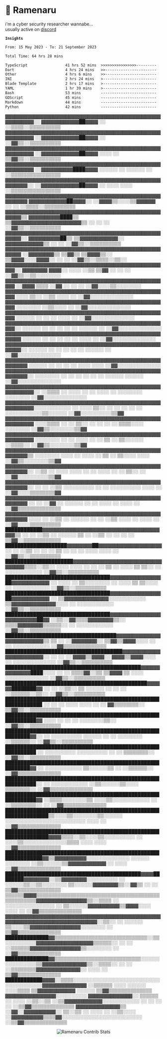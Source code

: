# 🍜 Ramenaru
i'm a cyber security researcher wannabe...
<br />
usually active on <a href="https://discordapp.com/users/503291004200157185">discord</a> 

**`Insights`**

<!--START_SECTION:waka-->

```txt
From: 15 May 2023 - To: 21 September 2023

Total Time: 64 hrs 28 mins

TypeScript                 41 hrs 52 mins  >>>>>>>>>>>>>>>>---------   64.94 %
Dart                       4 hrs 24 mins   >>-----------------------   06.84 %
Other                      4 hrs 6 mins    >>-----------------------   06.36 %
INI                        2 hrs 24 mins   >------------------------   03.74 %
Blade Template             2 hrs 17 mins   >------------------------   03.56 %
YAML                       1 hr 39 mins    >------------------------   02.57 %
Bash                       53 mins         -------------------------   01.38 %
GDScript                   45 mins         -------------------------   01.19 %
Markdown                   44 mins         -------------------------   01.14 %
Python                     42 mins         -------------------------   01.10 %
```

<!--END_SECTION:waka-->

▓▓▓▓▓▓▓▓▓▓▓▓▓▓▓▓▓▓▓▓▓▓▓▓▓▓▓▓▓▓▓▓▓▓▓▓▓▓▓▓▓▓▓▓▓▓▓▓▓▓▓▓▓▓▓▓▓▓░░    ▓▓▓▓▓▓▓▓▓▓▓▓██▓▓▓▓                                                            ░░                                    ░░▒▒▒▒░░▒▒▒▒▒▒▒▒▒▒
▓▓▓▓▓▓▓▓▓▓▓▓▓▓▓▓▓▓▓▓▓▓▓▓▓▓▓▓▓▓▓▓▓▓▓▓▓▓▓▓▓▓▓▓▓▓▓▓▓▓▓▓▓▓▓▓▓▓    ░░▓▓▓▓▓▓▓▓▓▓▓▓██▓▓▓▓                                                            ░░                                    ░░▓▓▒▒░░▒▒▒▒▒▒▒▒▒▒
▓▓▓▓▓▓▓▓▓▓▓▓▓▓▓▓▓▓▓▓▓▓▓▓▓▓▓▓▓▓▓▓▓▓▓▓▓▓▓▓▓▓▓▓▓▓▓▓▓▓▓▓▓▓▓▓▓▓    ░░▓▓▓▓▓▓▓▓▓▓▓▓██▓▓▓▓                  ░░░░                                            ░░                              ▒▒▓▓▒▒░░▒▒▒▒▒▒▒▒▒▒
▓▓▓▓▓▓▓▓▓▓▓▓▓▓▓▓▓▓▓▓▓▓▓▓▓▓▓▓▓▓▓▓▓▓▓▓▓▓▓▓▓▓▓▓▓▓▓▓▓▓▓▓▓▓▓▓▓▓    ░░▓▓▓▓▓▓▓▓▓▓████▓▓▓▓        ░░░░░░      ░░      ░░░░░░                                ░░                              ░░▒▒▒▒▒▒▒▒▒▒▒▒▒▒▒▒
▓▓▓▓▓▓▓▓▓▓▓▓▓▓▓▓▓▓▓▓▓▓▓▓▓▓▓▓▓▓▓▓▓▓▓▓▓▓▓▓▓▓▓▓▓▓▓▓▓▓▓▓▓▓▓▓░░    ░░▓▓▓▓▓▓▓▓▓▓▓▓██▓▓▓▓  ░░                ░░░░            ░░░░                                                          ░░▒▒▒▒▒▒▒▒▒▒▒▒▒▒▒▒
▓▓▓▓▓▓▓▓▓▓▓▓▓▓▓▓▓▓▓▓▓▓▓▓▓▓▓▓▓▓▓▓▓▓▓▓▓▓▓▓▓▓▓▓▓▓▓▓▓▓▓▓▓▓▓▓        ▓▓▓▓▓▓▓▓▓▓▓▓██▓▓▓▓░░        ░░▓▓▓▓▒▒░░░░▒▒▓▓▓▓▓▓          ░░                          ░░                            ░░▒▒▒▒░░▒▒▒▒▒▒▒▒▒▒
▓▓▓▓▓▓▓▓▓▓▓▓▓▓▓▓▓▓▓▓▓▓▓▓▓▓▓▓▓▓▓▓▓▓▓▓▓▓▓▓▓▓▓▓▓▓▓▓▓▓▓▓▓▓▒▒        ▓▓▓▓▓▓▓▓▓▓████▒▒          ▒▒▓▓▓▓▓▓▓▓▓▓▓▓▓▓▓▓▓▓▓▓▓▓▒▒          ░░            ░░        ░░                            ░░▓▓▒▒░░▒▒▒▒▒▒▒▒▒▒
▓▓▓▓▓▓▓▓▓▓▓▓▓▓▓▓▓▓▓▓▓▓▓▓▓▓▓▓▓▓▓▓▓▓▓▓▓▓▓▓▓▓▓▓▓▓▓▓▓▓▓▓▓▓░░        ▓▓▓▓▓▓▓▓▓▓██▒▒        ▒▒▓▓▓▓▓▓▓▓▓▓▓▓░░    ▓▓▓▓▓▓▓▓▓▓▓▓▒▒        ░░          ░░                                      ░░▓▓▒▒░░▒▒▒▒▒▒▒▒▒▒
▓▓▓▓▓▓▓▓▓▓▓▓▓▓▓▓▓▓▓▓▓▓▓▓▓▓▓▓▓▓▓▓▓▓▓▓▓▓▓▓▓▓▓▓▓▓▓▓▓▓▓▓▓▓          ░░▓▓▓▓▓▓▓▓▒▒      ▒▒▓▓▒▒  ▒▒▓▓▓▓▒▒░░        ▒▒▓▓▓▓░░░░▓▓▓▓░░      ░░                    ░░                          ░░▓▓▒▒░░▒▒▒▒░░▒▒░░
▓▓▓▓▓▓▓▓▓▓▓▓▓▓▓▓▓▓▓▓▓▓▓▓▓▓▓▓▓▓▓▓▓▓▓▓▓▓▓▓▓▓▓▓▓▓▓▓▓▓▓▓░░            ▓▓▓▓▓▓▓▓      ▓▓▓▓░░    ░░░░                ░░▒▒      ▒▒▓▓        ░░    ░░            ░░                          ░░▓▓▒▒░░▒▒░░░░░░░░
▓▓▓▓▓▓▓▓▓▓▓▓▓▓▓▓▓▓▓▓▓▓▓▓▓▓▓▓▓▓▓▓▓▓▓▓▓▓▓▓▓▓▓▓▓▓▓▓▓▓▓▓              ░░▓▓▓▓      ▒▒▒▒                                        ░░▓▓      ░░  ░░              ░░                          ░░▓▓░░░░▒▒░░░░░░░░
▓▓▓▓▓▓▓▓▓▓▓▓▓▓▓▓▓▓▓▓▓▓▓▓▓▓▓▓▓▓▓▓▓▓▓▓▓▓▓▓▓▓▓▓▓▓▓▓▓▓▓▓                ░░░░    ▒▒░░                                            ░░▒▒    ░░░░                ░░                          ░░▓▓░░░░░░░░░░░░░░
▓▓▓▓▓▓▓▓▓▓▓▓▓▓▓▓▓▓▓▓▓▓▓▓▓▓▓▓▓▓▓▓▓▓▓▓▓▓▓▓▓▓▓▓▓▓▓▓▓▓▓▓                  ░░░░░░░░                                                ░░▒▒░░░░                  ░░                          ░░▓▓░░░░░░░░░░░░░░
▓▓▓▓▓▓▓▓▓▓▓▓▓▓▓▓▓▓▓▓▓▓▓▓▓▓▓▓▓▓▓▓▓▓▓▓▓▓▓▓▓▓▓▓▓▓▓▓▓▓▓▓                ░░░░░░      ░░      ░░                            ░░          ░░░░                  ░░                          ░░▓▓░░░░░░░░░░░░░░
▓▓▓▓▓▓▓▓▓▓▓▓▓▓▓▓▓▓▓▓▓▓▓▓▓▓▓▓▓▓▓▓▓▓▓▓▓▓▓▓▓▓▓▓▓▓▓▓▓▓▓▓░░              ░░░░░░    ░░      ░░      ░░                      ░░    ░░    ░░░░░░                ░░                          ░░▓▓░░░░░░░░░░░░░░
▓▓▓▓▓▓▓▓▓▓▓▓▓▓▓▓▓▓▓▓▓▓▓▓▓▓▓▓▓▓▓▓▓▓▓▓▓▓▓▓▓▓▓▓▓▓▓▓▓▓▓▓▓▓              ░░░░░░    ░░      ░░      ░░              ░░              ░░    ░░░░              ░░                            ░░▓▓░░░░░░░░░░░░░░
▓▓▓▓▓▓▓▓▓▓▓▓▓▓▓▓▓▓▓▓▓▓▓▓▓▓▓▓▓▓▓▓▓▓▓▓▓▓▓▓▓▓▓▓▓▓▓▓▓▓▓▓▓▓░░          ░░░░░░    ░░                ░░              ░░        ░░    ░░    ░░░░░░            ░░                            ░░▓▓░░░░░░░░░░░░░░
▓▓▓▓▓▓▓▓▓▓▓▓▓▓▓▓▓▓▓▓▓▓▓▓▓▓▓▓▓▓▓▓▓▓▓▓▓▓▓▓▓▓▓▓▓▓▓▓▓▓▓▓▓▓▓▓          ░░░░░░    ░░      ░░        ░░              ░░                      ░░░░          ░░░░                            ░░▓▓░░░░░░░░░░░░░░
▓▓▓▓▓▓▓▓▓▓▓▓▓▓▓▓▓▓▓▓▓▓▓▓▓▓▓▓▓▓▓▓▓▓▓▓▓▓▓▓▓▓▓▓▓▓▓▓▓▓▓▓▓▓▓▓░░      ░░░░░░░░    ░░      ░░        ░░          ░░  ░░                ░░    ░░░░░░        ░░░░░░                          ░░▓▓░░░░░░░░░░░░░░
▓▓▓▓▓▓▓▓▓▓▓▓▓▓▓▓▓▓▓▓▓▓▓▓▓▓▓▓▓▓▓▓▓▓▓▓▓▓▓▓▓▓▓▓▓▓▓▓▓▓▓▓▓▓▓▓▓▓░░    ░░▒▒▒▒              ░░      ░░░░  ░░      ░░  ░░░░              ░░    ░░░░░░░░    ░░░░░░░░                          ░░▓▓░░░░░░░░░░░░░░
▓▓▓▓▓▓▓▓▓▓▓▓▓▓▓▓▓▓▓▓▓▓▓▓▓▓▓▓▓▓▓▓▓▓▓▓▓▓▓▓▓▓▓▓▓▓▓▓▓▓▓▓▓▓▓▓▓▓░░░░░░░░░░░░    ░░      ░░░░      ▒▒░░  ░░      ░░    ░░        ░░    ░░    ░░░░░░░░░░░░▒▒░░░░░░                          ░░▓▓░░░░░░░░░░▒▒▓▓
▓▓▓▓▓▓▓▓▓▓▓▓▓▓▓▓▓▓▓▓▓▓▓▓▓▓▓▓▓▓▓▓▓▓▓▓▓▓▓▓▓▓▓▓▓▓▓▓▓▓▓▓▓▓▓▓▓▓    ░░░░▒▒▒▒    ░░      ░░        ▒▒░░  ░░      ░░    ░░        ░░            ▒▒▒▒░░░░  ░░░░░░░░                          ░░▓▓▒▒░░░░░░░░▒▒▓▓
▓▓▓▓▓▓▓▓▓▓▓▓▓▓▓▓▓▓▓▓▓▓▓▓▓▓▓▓▓▓▓▓▓▓▓▓▓▓▓▓▓▓▓▓▓▓▓▓▓▓▓▓▓▓▓▓▓▓    ░░░░░░░░    ░░      ░░        ░░░░  ░░      ░░    ▒▒        ░░            ▒▒░░░░░░  ░░▒▒▒▒░░                          ░░▓▓▒▒░░░░░░░░▒▒▓▓
▓▓▓▓▓▓▓▓▓▓▓▓▓▓▓▓▓▓▓▓▓▓▓▓▓▓▓▓▓▓▓▓▓▓▓▓▓▓▓▓▓▓▓▓▓▓▓▓▓▓▓▓▓▓▓▓▒▒    ░░░░░░░░    ░░░░    ░░        ░░░░          ░░    ▒▒        ░░            ▒▒░░░░    ░░░░                              ░░▓▓▒▒░░░░░░░░▒▒▓▓
▓▓▓▓▓▓▓▓▓▓▓▓▓▓▓▓▓▓▓▓▓▓▓▓▓▓▓▓▓▓▓▓▓▓▓▓▓▓▓▓▓▓▓▓▓▓▓▓▓▓▓▓▓▓▓▓░░      ░░▒▒        ░░  ░░░░        ░░░░  ░░      ░░    ░░░░  ░░  ░░            ▒▒░░        ░░                              ░░▓▓░░░░░░░░░░▒▒▓▓
▓▓▓▓▓▓▓▓▓▓▓▓▓▓▓▓▓▓▓▓▓▓▓▓▓▓▓▓▓▓▓▓▓▓▓▓▓▓▓▓▓▓▓▓▓▓▓▓▓▓▓▓▓▓▓▓░░        ░░        ░░  ░░▒▒  ░░░░░░░░░░  ░░      ░░  ░░░░░░░░░░                ░░░░        ░░                              ░░▓▓░░░░▒▒▒▒▒▒▒▒▓▓
▓▓▓▓▓▓▓▓▓▓▓▓▓▓▓▓▓▓▓▓▓▓▓▓▓▓▓▓▓▓▓▓▓▓▓▓▓▓▓▓▓▓▓▓▓▓▓▓▓▓▓▓▓▓▓▓          ░░        ░░  ░░▓▓  ░░  ░░░░░░  ░░      ░░    ░░░░  ░░                ░░░░        ░░                              ░░▓▓▒▒▒▒▒▒▒▒▒▒▒▒▒▒
▓▓▓▓▓▓▓▓▓▓▓▓▓▓▓▓▓▓▓▓▓▓▓▓▓▓▓▓▓▓▓▓▓▓▓▓▓▓▓▓▓▓▓▓▓▓▓▓▓▓▓▓▓▓▓▓        ░░░░        ░░  ░░▒▒  ░░  ░░░░░░  ░░      ░░    ░░▒▒  ░░░░    ░░        ░░░░          ░░                            ░░▓▓░░░░▒▒▒▒▒▒▒▒▒▒
████████████▓▓▓▓▓▓▓▓▓▓▓▓▓▓▓▓▓▓▓▓▓▓▓▓▓▓▓▓▓▓▓▓▓▓▓▓▓▓▓▓▒▒            ░░        ░░  ░░▒▒  ░░  ░░░░░░  ▒▒      ░░    ░░▒▒    ░░  ░░          ░░                ░░                        ▒▒▓▓░░▒▒▒▒▒▒▒▒▒▒▒▒
████████████████████▓▓▓▓▓▓▓▓██▓▓▓▓▓▓▓▓▓▓▓▓▓▓▓▓▓▓▓▓                ░░        ░░  ░░▒▒  ░░  ░░  ░░  ▒▒          ░░  ░░    ░░  ░░░░        ░░░░            ░░                          ░░▓▓▒▒░░▒▒▒▒▒▒▒▒▒▒
██████████████████████▓▓▓▓▓▓▓▓▓▓▓▓▓▓▓▓▓▓▓▓▓▓▓▓▓▓▓▓▓▓▓▓▓▓▒▒▒▒░░▒▒░░        ░░░░  ░░░░  ░░  ░░  ░░  ▒▒          ░░  ░░░░  ▒▒  ▒▒░░        ░░    ░░░░░░░░░░░░                          ░░▓▓▒▒░░▒▒▒▒▒▒▒▒▒▒
██████████████████████████████████▓▓▓▓▓▓▓▓▓▓▓▓▓▓▓▓██▓▓▓▓▓▓▓▓▓▓▓▓          ░░    ░░░░  ░░  ▒▒░░░░░░░░          ░░  ░░░░  ▒▒  ▒▒░░░░      ░░    ░░░░░░░░░░░░                          ░░▓▓▒▒░░▒▒▒▒▒▒▒▒▒▒
██████████████████████████████████▓▓▓▓▓▓▓▓▓▓▓▓▓▓▓▓██▓▓▓▓▓▓▓▓▓▓▓▓          ░░    ▒▒▓▓▓▓▓▓▓▓▓▓▓▓▓▓░░░░░░░░░░░░  ▒▒▓▓▓▓▓▓▓▓▓▓▓▓▓▓░░░░      ░░    ░░░░░░░░░░░░                          ░░▓▓▒▒░░▒▒▒▒▒▒▒▒▒▒
██████████████████████████████████▓▓▓▓▓▓▓▓▓▓▓▓▓▓▓▓▓▓▓▓▓▓▓▓▓▓██▓▓          ░░▒▒░░▓▓▒▒▒▒▓▓▓▓▓▓▓▓▒▒░░            ▒▒▒▒▓▓▓▓▓▓▓▓▒▒▒▒▒▒░░      ░░    ░░░░░░░░░░░░                          ░░▓▓▒▒░░▒▒▒▒▒▒▒▒▒▒
████████████████████████████████████▓▓▓▓▓▓▓▓▓▓▓▓▓▓▓▓▓▓▓▓▓▓▓▓▓▓▒▒            ▒▒  ░░  ░░▓▓▓▓▓▓▓▓░░                ▒▒▓▓▒▒▓▓▓▓░░░░  ░░      ░░    ░░░░░░░░░░░░                          ░░▓▓▒▒▒▒▒▒▒▒▒▒▒▒▒▒
██████████████████████████████████████▓▓▓▓▓▓▓▓▓▓▓▓▓▓▓▓▓▓▓▓▓▓▓▓░░    ░░      ░░  ░░  ▓▓▓▓▒▒▓▓▓▓░░                ▓▓▓▓▒▒▓▓▓▓░░░░  ░░            ░░░░░░░░░░░░░░                        ░░▓▓▒▒░░▒▒▒▒▒▒▒▒▒▒
████████████████████████████████████████████▓▓▓▓▓▓▓▓▓▓▓▓▓▓████░░░░  ░░      ░░      ▒▒▒▒▓▓░░▒▒                  ▒▒▓▓▓▓  ▒▒    ░░░░            ░░░░░░░░░░░░░░                        ░░▓▓▒▒░░▒▒▒▒▒▒▒▒▒▒
██████████████████████████████████████████████▓▓▓▓▓▓████████▓▓      ░░      ░░      ░░▒▒░░  ▒▒                  ░░░░░░  ░░    ░░      ░░      ░░▒▒▒▒▒▒░░▒▒░░                        ░░▓▓▒▒░░▒▒▒▒▒▒▒▒▒▒
██████████████████████████████████████████████████████████████      ░░        ░░  ░░    ░░░░                        ░░░░      ░░      ░░        ▓▓▒▒▒▒▒▒▒▒░░                        ▒▒▓▓▒▒░░▒▒▒▒▒▒▒▒▒▒
████████████████████████████████████████████████████████████▓▓              ░░░░  ░░                                          ░░    ░░          ░░░░░░░░▒▒░░                        ░░▓▓▒▒░░▒▒▒▒▒▒▒▒▒▒
██████████████████████████████████████████████████████████▓▓░░  ░░    ░░░░░░░░░░  ░░░░░░                            ░░  ░░    ░░░░░░░░            ░░▒▒▒▒▒▒░░                        ░░▓▓▒▒░░▒▒▒▒▒▒▒▒▒▒
████████████████████████████████████████████████████████████    ░░    ░░░░░░░░░░                                            ░░░░░░░░░░  ░░    ░░  ▒▒▒▒▒▒▒▒░░                        ░░▓▓▒▒░░▒▒▒▒▒▒▒▒▒▒
██████████████████████████████████████████████████████████▓▓    ░░    ░░░░░░░░░░░░                                          ▒▒░░░░░░▒▒  ░░        ░░▒▒▒▒▒▒░░                        ░░▓▓▒▒▒▒▒▒▒▒▒▒▒▒▒▒
████████████████████████████████████████████████████████████░░  ░░    ░░░░░░░░░░░░                                        ░░▒▒░░░░░░▒▒░░░░        ▒▒▒▒▒▒▒▒░░                        ░░▓▓▒▒▒▒▒▒▒▒▒▒▒▒▒▒
████████████████████████████████████████████████████████████▓▓      ░░▒▒▒▒░░░░░░░░▒▒                                    ░░░░▒▒░░░░░░░░░░░░  ░░  ░░▒▒▒▒▒▒▒▒░░  ░░                    ░░▓▓▒▒▒▒▒▒▒▒▒▒▒▒▒▒
████████████████████████████████████████████████████████████████▒▒░░░░▒▒░░░░░░░░▒▒░░░░░░                              ░░░░░░░░░░░░░░░░░░░░░░░░░░        ░░░░  ░░                    ░░▓▓▒▒▒▒▒▒▒▒▒▒▒▒▒▒
████████████████████████████████████████████████████████████████▓▓▓▓▒▒▒▒░░▒▒░░░░▒▒░░░░░░░░░░                      ░░  ░░░░▒▒░░░░░░░░░░░░░░▒▒▒▒      ░░░░    ░░░░                    ░░▓▓▒▒▒▒▒▒▒▒▒▒▒▒▒▒
██████████████████████████████████████████████████████████████▓▓▒▒▓▓▓▓▓▓▓▓▓▓░░░░░░░░░░░░░░  ░░░░░░          ░░░░░░░░    ░░▒▒░░░░░░▒▒▓▓▓▓▓▓▓▓▓▓▓▓        ░░  ░░░░                    ░░▓▓▒▒▒▒▒▒▒▒▒▒▒▒▒▒
████████████████████████████████████████████▓▓▓▓████████▓▓▓▓▓▓▓▓░░▒▒▓▓▓▓▓▓▓▓░░░░░░░░░░  ░░    ░░░░░░▒▒░░▒▒░░░░░░░░        ▒▒░░░░░░▓▓▓▓▓▓▓▓▒▒░░▓▓▒▒        ░░  ░░                    ▒▒▓▓▒▒▒▒▒▒▒▒▒▒▒▒▒▒
▒▒▒▒▒▒▓▓▓▓▒▒▒▒▒▒▒▒▒▒▒▒▒▒▒▒▒▒▒▒▒▒▒▒▒▒▒▒▒▒▒▒▒▒▒▒▒▒▒▒▒▒▒▒▒▒▒▒▒▒▓▓▓▓▓▓▓▓▓▓▓▓▓▓▓▓▒▒░░▒▒▒▒    ░░      ░░░░░░░░░░░░░░░░    ░░    ▒▒░░░░░░▓▓▓▓▓▓▓▓▓▓▒▒▓▓▓▓░░░░  ░░░░  ░░                    ░░▓▓▒▒▒▒▒▒▒▒▒▒▒▒▒▒
▓▓▓▓▓▓▓▓▓▓▓▓▓▓▓▓▓▓▓▓▓▓▓▓▓▓▓▓▓▓▓▓▓▓▓▓▓▓▓▓▓▓▓▓▓▓▓▓▓▓▓▓▓▓▓▓▓▓▓▓▓▓▓▓▓▓▓▓▓▓▓▓▓▓▓▓▓▓░░▒▒░░      ░░          ░░░░░░              ▒▒░░░░▒▒▓▓▓▓▓▓▓▓▓▓▓▓▓▓▓▓░░░░░░░░    ░░                    ▒▒▓▓▒▒▒▒▒▒▒▒▒▒▒▒▒▒
██████████████▓▓▒▒▒▒▒▒▒▒▒▒▒▒▒▒▒▒▒▒▒▒▒▒▒▒▒▒▒▒▒▒░░▒▒░░░░░░░░░░▓▓▓▓▓▓▓▓▓▓▓▓▓▓▓▓▓▓▒▒▒▒▒▒░░      ░░                    ░░    ░░▒▒▒▒▒▒▓▓▓▓▓▓▓▓▓▓▓▓▓▓▓▓▒▒░░░░░░░░    ░░                    ░░▓▓▒▒▒▒▒▒▒▒▒▒▒▒▒▒
██████████████▓▓▒▒▒▒▒▒▒▒▒▒▒▒▒▒▒▒▒▒▒▒▒▒▒▒▒▒▒▒░░░░░░░░░░░░░░░░▒▒▓▓▓▓▓▓▓▓▓▓▓▓▓▓▒▒░░▒▒▒▒░░        ░░              ░░        ░░▒▒▒▒▒▒▒▒▓▓▓▓▓▓▓▓▓▓▓▓▓▓░░      ░░░░  ░░                    ▒▒▓▓▒▒▒▒▒▒▒▒▒▒▒▒▒▒
████████████▓▓▓▓░░▒▒▒▒░░░░░░░░░░░░░░░░░░░░░░░░░░░░░░░░░░░░░░░░▓▓▓▓▓▓▓▓▓▓▓▓▓▓  ░░▒▒▒▒▒▒            ░░░░  ░░░░░░          ░░░░▒▒▒▒  ▒▒▓▓▓▓▓▓▓▓▓▓▓▓          ░░░░░░                    ▒▒▓▓▒▒▒▒▒▒▒▒▒▒▒▒▒▒
▓▓▓▓▓▓▓▓▓▓▓▓▓▓▓▓░░░░░░░░░░                                ▓▓▓▓▓▓▓▓▓▓▓▓▓▓░░      ▒▒▒▒▒▒            ░░      ░░░░          ░░▒▒░░▒▒    ░░▒▒▓▓▓▓▓▓▓▓▓▓▓▓░░░░░░░░░░░░  ░░  ░░  ░░  ░░  ░░▒▒▓▓▒▒▒▒▒▒▒▒▒▒▒▒▒▒
▓▓▓▓▓▓▓▓▓▓▓▓▓▓▒▒                                        ░░▓▓░░▓▓▓▓▓▓▓▓▓▓░░      ▒▒░░▒▒            ░░  ░░░░  ░░          ░░▒▒░░░░    ░░▓▓▓▓▓▓▓▓▓▓▒▒▒▒▓▓░░░░░░░░░░░░░░░░░░░░░░░░░░  ░░▒▒▓▓▒▒▒▒▒▒▒▒▒▒▒▒▒▒


<div style="text-align: center;">
   <img align="center" src="https://github-readme-streak-stats.herokuapp.com/?user=Ramenaru&theme=dark&card_width=520" alt="Ramenaru Contrib Stats" />
</div>



